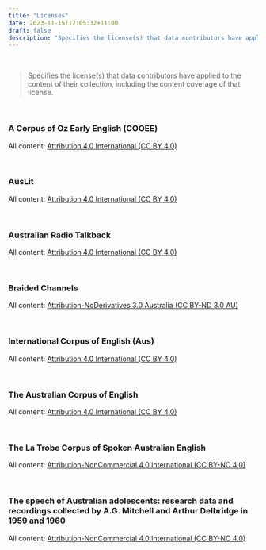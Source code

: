 ```yaml
---
title: "Licenses"
date: 2023-11-15T12:05:32+11:00
draft: false
description: "Specifies the license(s) that data contributors have applied to the content of their collection, including the content coverage of that license."
---
```


<br>

> Specifies the license(s) that data contributors have applied to the content of their collection, including the content coverage of that license.

<br>

### A Corpus of Oz Early English (COOEE)
All content: [Attribution 4.0 International (CC BY 4.0)](https://creativecommons.org/licenses/by/4.0/)

<br>

### AusLit
All content: [Attribution 4.0 International (CC BY 4.0)](https://creativecommons.org/licenses/by/4.0/)

<br>

### Australian Radio Talkback
All content: [Attribution 4.0 International (CC BY 4.0)](https://creativecommons.org/licenses/by/4.0/)

<br>

### Braided Channels
All content: [Attribution-NoDerivatives 3.0 Australia (CC BY-ND 3.0 AU)](https://creativecommons.org/licenses/by-nd/3.0/au/)

<br>

### International Corpus of English (Aus)
All content: [Attribution 4.0 International (CC BY 4.0)](https://creativecommons.org/licenses/by/4.0/)

<br>

### The Australian Corpus of English
All content: [Attribution 4.0 International (CC BY 4.0)](https://creativecommons.org/licenses/by/4.0/)

<br>

### The La Trobe Corpus of Spoken Australian English
All content: [Attribution-NonCommercial 4.0 International (CC BY-NC 4.0)](https://creativecommons.org/licenses/by-nc/4.0/)

<br>

### The speech of Australian adolescents: research data and recordings collected by A.G. Mitchell and Arthur Delbridge in 1959 and 1960
All content: [Attribution-NonCommercial 4.0 International (CC BY-NC 4.0)](https://creativecommons.org/licenses/by-nc/4.0/)

<br>